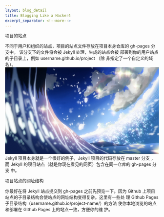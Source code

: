 ```yaml
---
layout: blog_detail
title: Blogging Like a Hacker4
excerpt_separator: <!--more-->
---
```

项目的站点

不同于用户和组织的站点，项目的站点文件存放在项目本身仓库的 gh-pages 分支中。 <!--more-->该分支下的文件将会被 Jekyll 处理，生成的站点会被 部署到你的用户站点的子目录上，例如 username.github.io/project （除 非指定了一个自定义的域名）。
![My helpful screenshot](/img/blog/a.png)
Jekyll 项目本身就是一个很好的例子，Jekyll 项目的代码存放在 master 分支 ， 而 Jekyll 的项目站点（就是你现在看见的网页）包含在同一仓库的 gh-pages 分支 中。

项目站点的网址结构

你最好在将 Jekyll 站点提交到 gh-pages 之前先预览一下。因为 Github 上项目站点的子目录结构会使站点的网址结构变得复杂。这里有一些处 理 Github Pages 子目录结构（username.github.io/project-name/）的方法 使你本地浏览的站点和部署在 Github Pages 上的站点一致，方便你的维 护。